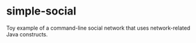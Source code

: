 # simple-social
Toy example of a command-line social network that uses network-related Java constructs.
